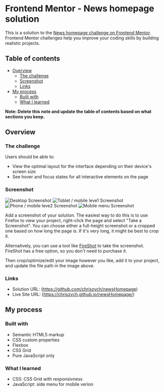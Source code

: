 # Frontend Mentor - News homepage solution

This is a solution to the [News homepage challenge on Frontend Mentor](https://www.frontendmentor.io/challenges/news-homepage-H6SWTa1MFl). Frontend Mentor challenges help you improve your coding skills by building realistic projects. 

## Table of contents

- [Overview](#overview)
  - [The challenge](#the-challenge)
  - [Screenshot](#screenshot)
  - [Links](#links)
- [My process](#my-process)
  - [Built with](#built-with)
  - [What I learned](#what-i-learned)

**Note: Delete this note and update the table of contents based on what sections you keep.**

## Overview

### The challenge

Users should be able to:

- View the optimal layout for the interface depending on their device's screen size
- See hover and focus states for all interactive elements on the page

### Screenshot

![Desktop Screenshot](./assets/screenshots/desktop_scr01.jpg)
![Toblet / mobile leve1 Screenshot](./assets/screenshots/tablet_scr02.jpg)
![Phone / mobile leve2 Screenshot](./assets/screenshots/mobile_scr03.jpg)
![Mobile menu Screenshot](./assets/screenshots/mobileMenu_scr04.jpg)

Add a screenshot of your solution. The easiest way to do this is to use Firefox to view your project, right-click the page and select "Take a Screenshot". You can choose either a full-height screenshot or a cropped one based on how long the page is. If it's very long, it might be best to crop it.

Alternatively, you can use a tool like [FireShot](https://getfireshot.com/) to take the screenshot. FireShot has a free option, so you don't need to purchase it. 

Then crop/optimize/edit your image however you like, add it to your project, and update the file path in the image above.


### Links

- Solution URL: (https://github.com/chriszych/newsHomepage)
- Live Site URL: (https://chriszych.github.io/newsHomepage/)

## My process

### Built with

- Semantic HTML5 markup
- CSS custom properties
- Flexbox
- CSS Grid
- Pure JavaScript only

### What I learned

- CSS: CSS Grid with responsivness
- JavaScript: side menu for mobile verion

